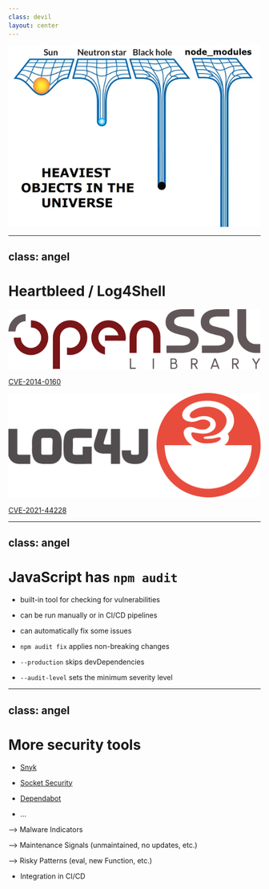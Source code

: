 ```yaml
---
class: devil
layout: center
---
```


![Node Modules Gravity](./node_modules.webp)

<!--
D: JS package manager download the entire internet for every project.
  - unknown sources
  - vulnerabilities

A: same problem for Maven and NuGet.
  - npm audit
  - exploit database
  - support on GitHub
-->

---
class: angel
---

# Heartbleed / Log4Shell

<div class="flex flex-col items-center">

<img class="max-w-[400px]" src="./openssl_logo_library.svg" />

<a href="https://www.cve.org/CVERecord?id=CVE-2014-0160">CVE-2014-0160</a>

<img class="max-w-[400px]" src="./Apache_Log4j_Logo.svg" />

<a href="https://www.cve.org/CVERecord?id=CVE-2021-44228">CVE-2021-44228</a>

</div>

<!--
CVE - Common Vulnerabilities and Exposure

A: Problem is not unique to JavaScript
  - Heartbleed Exploit
    - OpenSSL vulnerability
    - allows reading memory of the server
  - Log4Shell
    - Log4j (Logging for Java) vulnerability
    - allows remote code execution
-->

---
class: angel
---

# JavaScript has `npm audit`

- built-in tool for checking for vulnerabilities

- can be run manually or in CI/CD pipelines

- can automatically fix some issues

<v-click>

- `npm audit fix` applies non-breaking changes

- `--production` skips devDependencies

- `--audit-level` sets the minimum severity level

</v-click>

<!--
A: npm audit
  - not all vulnerabilities are critical
  - not all vulnerabilities are automatically exploitable

A: This should be just the first point for an audit chain.
  - run in Docker container (isolated environment)
  - check with Docker security tools
  - run Serverless / run on checked infrastructure
-->

---
class: angel
---

# More security tools

- [Snyk](https://snyk.io/)

- [Socket Security](https://socket.dev/)

- [Dependabot](https://dependabot.com/)

- ...

<v-click>

--> Malware Indicators

--> Maintenance Signals (unmaintained, no updates, etc.)

--> Risky Patterns (eval, new Function, etc.)

- Integration in CI/CD

</v-click>
